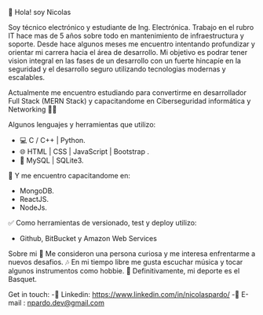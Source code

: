 👋   Hola! soy Nicolas

Soy técnico electrónico y estudiante de Ing. Electrónica.
Trabajo en el rubro IT hace mas de 5 años sobre todo en mantenimiento de infraestructura y soporte.
Desde hace algunos meses me encuentro intentando profundizar y orientar mi carrera hacia el área de desarrollo.
Mi objetivo es podrar tener vision integral en las fases de un desarrollo con un fuerte hincapíe en la seguridad y el desarrollo seguro utilizando tecnologias modernas y escalables.

Actualmente me encuentro estudiando para convertirme en desarrollador Full Stack (MERN Stack)  y capacitandome en Ciberseguridad informática y Networking 💪🏼

Algunos lenguajes y herramientas que utilizo:

- 💻   C / C++ | Python.
- 🌐   HTML | CSS | JavaScript | Bootstrap .
- 📂  MySQL  |  SQLite3.
 
🔭 Y me encuentro capacitandome en: 
 - MongoDB.
 - ReactJS.
 - NodeJs.
 
 ✅  Como herramientas de versionado, test y deploy utilizo:
 - Github, BitBucket y Amazon Web Services

Sobre mi
  🤔   Me consideron una persona curiosa y me interesa enfrentarme a nuevos desafios.
  🎶   En mi tiempo libre me gusta escuchar música y tocar algunos instrumentos como hobbie.
  🏀   Definitivamente, mi deporte es el Basquet.

Get in touch:
 -🔹 Linkedin: https://www.linkedin.com/in/nicolaspardo/ 
 -🔹 E-mail : npardo.dev@gmail.com 
